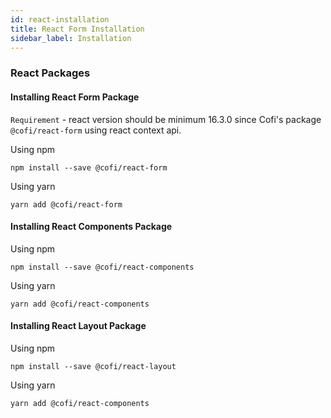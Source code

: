 ```yaml
---
id: react-installation
title: React Form Installation
sidebar_label: Installation
---
```


### React Packages

#### Installing React Form Package

`Requirement` - react version should be minimum 16.3.0 since Cofi's package `@cofi/react-form` using react context api.

Using npm
```
npm install --save @cofi/react-form
```

Using yarn
```
yarn add @cofi/react-form
```

#### Installing React Components Package

Using npm
```
npm install --save @cofi/react-components
```

Using yarn
```
yarn add @cofi/react-components
```

#### Installing React Layout Package

Using npm
```
npm install --save @cofi/react-layout
```

Using yarn
```
yarn add @cofi/react-components
```